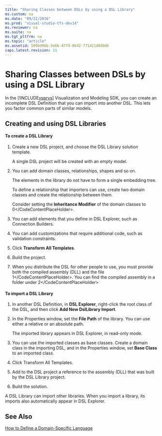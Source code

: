 ```yaml
---
title: "Sharing Classes between DSLs by using a DSL Library"
ms.custom: na
ms.date: "09/22/2016"
ms.prod: "visual-studio-tfs-dev14"
ms.reviewer: na
ms.suite: na
ms.tgt_pltfrm: na
ms.topic: "article"
ms.assetid: 509bd96b-3e66-47f4-8642-771421d0d0d5
caps.latest.revision: 11
---
```

# Sharing Classes between DSLs by using a DSL Library
In the [!INCLUDE[vsprvs](../vs140/includes/vsprvs_md.md)] Visualization and Modeling SDK, you can create an incomplete DSL Definition that you can import into another DSL. This lets you factor common parts of similar models.  
  
## Creating and using DSL Libraries  
  
#### To create a DSL Library  
  
1.  Create a new DSL project, and choose the DSL Library solution template.  
  
     A single DSL project will be created with an empty model.  
  
2.  You can add domain classes, relationships, shapes and so on.  
  
     The elements in the library do not have to form a single embedding tree.  
  
     To define a relationship that importers can use, create two domain classes and create the relationship between them.  
  
     Consider setting the **Inheritance Modifier** of the domain classes to <CodeContentPlaceHolder>0\</CodeContentPlaceHolder>.  
  
3.  You can add elements that you define in DSL Explorer, such as Connection Builders.  
  
4.  You can add customizations that require additional code, such as validation constraints.  
  
5.  Click **Transform All Templates**.  
  
6.  Build the project.  
  
7.  When you distribute the DSL for other people to use, you must provide both the compiled assembly (DLL) and the file <CodeContentPlaceHolder>1\</CodeContentPlaceHolder>. You can find the compiled assembly in a folder under <CodeContentPlaceHolder>2\</CodeContentPlaceHolder>  
  
#### To import a DSL Library  
  
1.  In another DSL Definition, in **DSL Explorer**, right-click the root class of the DSL, and then click **Add New DslLibrary Import**.  
  
2.  In the Properties window, set the **File Path** of the library. You can use either a relative or an absolute path.  
  
     The imported library appears in DSL Explorer, in read-only mode.  
  
3.  You can use the imported classes as base classes. Create a domain class in the importing DSL, and in the Properties window, set **Base Class** to an imported class.  
  
4.  Click Transform All Templates.  
  
5.  Add to the DSL project a reference to the assembly (DLL) that was built by the DSL Library project.  
  
6.  Build the solution.  
  
 A DSL Library can import other libraries. When you import a library, its imports also automatically appear in DSL Explorer.  
  
## See Also  
 [How to Define a Domain-Specific Language](../vs140/how-to-define-a-domain-specific-language.md)